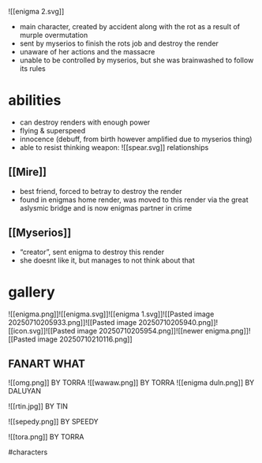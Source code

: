 ![[enigma 2.svg]]
- main character, created by accident along with the rot as a result of murple overmutation
- sent by myserios to finish the rots job and destroy the render
- unaware of her actions and the massacre
- unable to be controlled by myserios, but she was brainwashed to follow its rules
# abilities
- can destroy renders with enough power
- flying & superspeed
- innocence (debuff, from birth however amplified due to myserios thing)
- able to resist thinking
weapon: ![[spear.svg]]
relationships
## [[Mire]]
- best friend, forced to betray to destroy the render
- found in enigmas home render, was moved to this render via the great aslysmic bridge and is now enigmas partner in crime 
## [[Myserios]]
- “creator”, sent enigma to destroy this render
- she doesnt like it, but manages to not think about that
# gallery
![[enigma.png]]![[enigma.svg]]![[enigma 1.svg]]![[Pasted image 20250710205933.png]]![[Pasted image 20250710205940.png]]![[icon.svg]]![[Pasted image 20250710205954.png]]![[newer enigma.png]]![[Pasted image 20250710210116.png]]
## FANART WHAT
![[omg.png]]
BY TORRA
![[wawaw.png]]
BY TORRA
![[enigma duln.png]]
BY DALUYAN

![[rtin.jpg]]
BY TIN

![[sepedy.png]]
BY SPEEDY

![[tora.png]]
BY TORRA

#characters